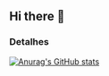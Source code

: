 ## Hi there 👋


### Detalhes

[![Anurag's GitHub stats](https://github-readme-stats.vercel.app/api?username=gabrielwsb&show_icons=true&theme=dark)](https://github.com/anuraghazra/github-readme-stats)

